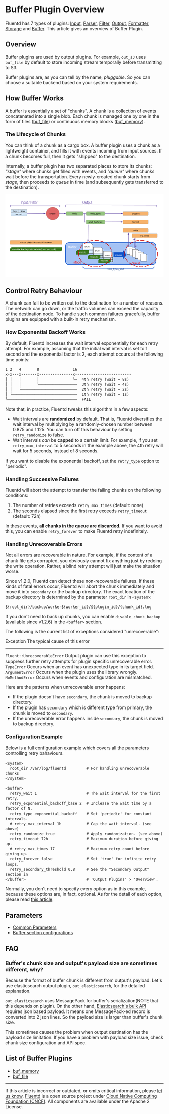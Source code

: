 # Buffer Plugin Overview

Fluentd has 7 types of plugins: [Input](/articles/input-plugin-overview.md),
[Parser](/articles/parser-plugin-overview.md), [Filter](/articles/filter-plugin-overview.md),
[Output](/articles/output-plugin-overview.md),
[Formatter](/articles/formatter-plugin-overview.md),
[Storage](/articles/storage-plugin-overview.md) and [Buffer](/articles/buffer-plugin-overview.md).
This article gives an overview of Buffer Plugin.


## Overview

Buffer plugins are used by output plugins. For example, `out_s3` uses
`buf_file` by default to store incoming stream temporally before
transmitting to S3.

Buffer plugins are, as you can tell by the name, *pluggable*. So you can
choose a suitable backend based on your system requirements.


## How Buffer Works

A buffer is essentially a set of "chunks". A chunk is a collection of
events concatenated into a single blob. Each chunk is managed one by one
in the form of files ([buf\_file](/articles/buf_file.md)) or continuous memory blocks
([buf\_memory](/articles/buf_memory.md)).


### The Lifecycle of Chunks

You can think of a chunk as a cargo box. A buffer plugin uses a chunk as
a lightweight container, and fills it with events incoming from input
sources. If a chunk becomes full, then it gets "shipped" to the
destination.

Internally, a buffer plugin has two separated places to store its
chunks: *"stage"* where chunks get filled with events, and *"queue"*
where chunks wait before the transportation. Every newly-created chunk
starts from *stage*, then proceeds to *queue* in time (and subsequently
gets transferred to the destination).

<div>

[![](/images/fluentd-v0.14-plugin-api-overview.png)](/images/fluentd-v0.14-plugin-api-overview.png)

</div>


## Control Retry Behaviour

A chunk can fail to be written out to the destination for a number of
reasons. The network can go down, or the traffic volumes can exceed the
capacity of the destination node. To handle such common failures
gracefully, buffer plugins are equipped with a built-in retry mechanism.


### How Exponential Backoff Works

By default, Fluentd increases the wait interval exponentially for each
retry attempt. For example, assuming that the initial wait interval is
set to 1 second and the exponential factor is 2, each attempt occurs at
the following time points:

``` {.CodeRay}
1 2   4       8               16
x-x---x-------x---------------x-------------------------
│ │   │       │               └─  4th retry (wait = 8s)
│ │   │       └─────────────────  3th retry (wait = 4s)
│ │   └─────────────────────────  2th retry (wait = 2s)
│ └─────────────────────────────  1th retry (wait = 1s)
└───────────────────────────────  FAIL
```

Note that, in practice, Fluentd tweaks this algorithm in a few aspects:

-   Wait intervals are **randomized** by default. That is, Fluentd
    diversifies the wait interval by multiplying by a randomly-chosen
    number between 0.875 and 1.125. You can turn off this behaviour by
    setting `retry_randomize` to false.
-   Wait intervals *can* be **capped** to a certain limit. For example,
    if you set `retry_max_interval` to 5 seconds in the example above,
    the 4th retry will wait for 5 seconds, instead of 8 seconds.

If you want to disable the exponential backoff, set the `retry_type`
option to "periodic".


### Handling Successive Failures

Fluentd will abort the attempt to transfer the failing chunks on the
following conditions:

1.  The number of retries exceeds `retry_max_times` (default: none)
2.  The seconds elapsed since the first retry exceeds `retry_timeout`
    (default: 72h)

In these events, **all chunks in the queue are discarded.** If you want
to avoid this, you can enable `retry_forever` to make Fluentd retry
indefinitely.


### Handling Unrecoverable Errors

Not all errors are recoverable in nature. For example, if the content of
a chunk file gets corrupted, you obviously cannot fix anything just by
redoing the write operation. Rather, a blind retry attempt will just
make the situation worse.

Since v1.2.0, Fluentd can detect these non-recoverable failures. If
these kinds of fatal errors occur, Fluentd will abort the chunk
immediately and move it into `secondary` or the backup directory. The
exact location of the backup directory is determined by the parameter
`root_dir` in `<system>`:

``` {.CodeRay}
${root_dir}/backup/worker${worker_id}/${plugin_id}/{chunk_id}.log
```

If you don't need to back up chunks, you can enable
`disable_chunk_backup` (available since v1.2.6) in the `<buffer>`
section.

The following is the current list of exceptions considered
"unrecoverable":

  Exception                      The typical cause of this error
  ------------------------------ ------------------------------------------------------------------------------------------------------------------
  `Fluent::UnrecoverableError`   Output plugin can use this exception to suppress further retry attempts for plugin specific unrecoverable error.
  `TypeError`                    Occurs when an event has unexpected type in its target field.
  `ArgumentError`                Occurs when the plugin uses the library wrongly.
  `NoMethodError`                Occurs when events and configuration are mismatched.

Here are the patterns when unrecoverable error happens:

-   If the plugin doesn't have `secondary`, the chunk is moved to backup
    directory.
-   If the plugin has `secondary` which is different type from primary,
    the chunk is moved to `secondary`.
-   If the unrecoverable error happens inside `secondary`, the chunk is
    moved to backup directory.


### Configuration Example

Below is a full configuration example which covers all the parameters
controlling retry bahaviours.

``` {.CodeRay}
<system>
  root_dir /var/log/fluentd         # For handling unrecoverable chunks
</system>

<buffer>
  retry_wait 1                      # The wait interval for the first retry.
  retry_exponential_backoff_base 2  # Inclease the wait time by a factor of N.
  retry_type exponential_backoff    # Set 'periodic' for constant intervals.
  # retry_max_interval 1h           # Cap the wait interval. (see above)
  retry_randomize true              # Apply randomization. (see above)
  retry_timeout 72h                 # Maximum duration before giving up.
  # retry_max_times 17              # Maximum retry count before giving up.
  retry_forever false               # Set 'true' for infinite retry loops.
  retry_secondary_threshold 0.8     # See the "Secondary Output" section in
</buffer>                           # 'Output Plugins' > 'Overview'.
```

Normally, you don't need to specify every option as in this example,
because these options are, in fact, optional. As for the detail of each
option, please read [this article](buffer-section#retries-parameters).


## Parameters

-   [Common Parameters](/articles/plugin-common-parameters.md)
-   [Buffer section configurations](/articles/buffer-section.md)


## FAQ


### Buffer's chunk size and output's payload size are sometimes different, why?

Because the format of buffer chunk is different from output's payload.
Let's use elasticsearch output plugin, `out_elasticsearch`, for the
detailed explanation.

`out_elasticsearch` uses MessagePack for buffer's serialization(NOTE
that this depends on plugin). On the other hand, [Elasticsearch's bulk
API](https://www.elastic.co/guide/en/elasticsearch/reference/current/docs-bulk.html)
requires json based payload. It means one MessagePack-ed record is
converted into 2 json lines. So the payload size is larger than buffer's
chunk size.

This sometimes causes the problem when output destination has the
payload size limitation. If you have a problem with payload size issue,
check chunk size configuration and API spec.


## List of Buffer Plugins

-   [buf\_memory](/articles/buf_memory.md)
-   [buf\_file](/articles/buf_file.md)


------------------------------------------------------------------------

If this article is incorrect or outdated, or omits critical information,
please [let us know](https://github.com/fluent/fluentd-docs/issues?state=open).
[Fluentd](http://www.fluentd.org/) is a open source project under [Cloud
Native Computing Foundation (CNCF)](https://cncf.io/). All components
are available under the Apache 2 License.
